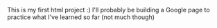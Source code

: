 This is my first html project :)
I'll probably be building a Google page to practice what I've learned so far (not much though)